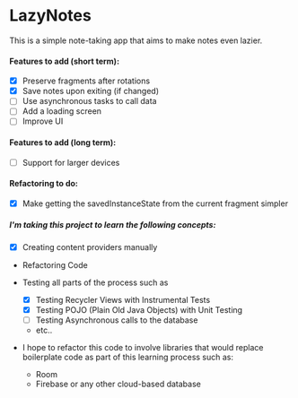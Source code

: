 # LazyNotes
This is a simple note-taking app that aims to make notes even lazier.

#### Features to add (short term):
 - [x] Preserve fragments after rotations
 - [x] Save notes upon exiting (if changed)
 - [ ] Use asynchronous tasks to call data
 - [ ] Add a loading screen
 - [ ] Improve UI
    
#### Features to add (long term):
- [ ] Support for larger devices
   
#### Refactoring to do:
 - [x] Make getting the savedInstanceState from the current fragment simpler     
    
##### I'm taking this project to learn the following concepts:
- [x] Creating content providers manually
- Refactoring Code
- Testing all parts of the process such as
    - [x] Testing Recycler Views with Instrumental Tests
    - [x] Testing POJO (Plain Old Java Objects) with Unit Testing
    - [ ] Testing Asynchronous calls to the database
    - etc..
    
- I hope to refactor this code to involve libraries that would replace boilerplate code as part of this learning process such as:
    - Room
    - Firebase or any other cloud-based database
    